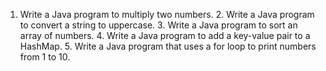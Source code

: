 1. Write a Java program to multiply two numbers. 2. Write a Java program to convert a string to uppercase. 3. Write a Java program to sort an array of numbers. 4. Write a Java program to add a key-value pair to a HashMap. 5. Write a Java program that uses a for loop to print numbers from 1 to 10.
